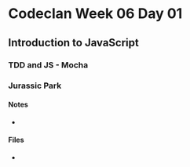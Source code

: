 # Codeclan Week 06 Day 01
## Introduction to JavaScript
### TDD and JS - Mocha
### Jurassic Park



#### Notes
*
#### Files
*
